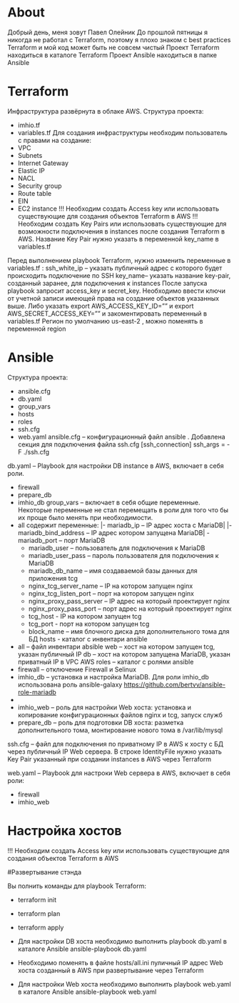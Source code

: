 # About
Добрый день, меня зовут Павел Олейник
До прошлой пятницы я никогда не работал с Terraform, поэтому я плохо знаком с best practices Terraform и мой код может быть не совсем чистый
Проект Terraform находиться в каталоге Terraform
Проект Ansible находиться в папке Ansible

# Terraform
Инфраструктура развёрнута в облаке AWS. 
Структура проекта:
-	imhio.tf
-	variables.tf
Для создания инфраструктуры необходим пользователь с правами на создание:
- VPC
- Subnets
- Internet Gateway
- Elastic IP
- NACL
- Security group
- Route table
- EIN
- EC2 instance
!!! Необходим создать Access key или использовать существующие для создания объектов Terraform в AWS
!!! Необходим создать Key Pairs или использовать существующие для возможности подключения в instances после создания Terraform в AWS. Название Key Pair нужно указать в  переменной key_name в variables.tf

Перед выполнением playbook  Terraform, нужно изменить переменные в variables.tf :
ssh_white_ip – указать публичный адрес с которого будет происходить подключение по SSH
key_name– указать название key-pair, созданный заранее, для подключения к instances 
После запуска playbook запросит access_key и secret_key. Необходимо ввести ключи от учетной записи имеющей права на создание объектов указанных выше. Либо указать export AWS_ACCESS_KEY_ID=”” и export AWS_SECRET_ACCESS_KEY=”” и закоментировать переменный в variables.tf
Регион по умолчанию us-east-2 , можно поменять в переменной region

# Ansible
Структура проекта:
-	ansible.cfg
-	db.yaml
-	group_vars 
-	hosts 
-	roles
-	ssh.cfg
-	web.yaml 
ansible.cfg – конфигурационный файл ansible . Добавлена секция для подключения файла ssh.cfg
	[ssh_connection]
	ssh_args = -F ./ssh.cfg
 
db.yaml – Playbook для настройки DB instance в AWS, включает в себя роли.
- firewall 
- prepare_db
- imhio_db
group_vars – включает в себя общие переменные. Некоторые переменные не стал перемещать в роли для того что бы их проще было менять при необходимости.
- all содержит переменные:
	|- mariadb_ip – IP адрес хоста с MariaDB| 
	|-  mariadb_bind_address – IP адрес котором запущена MariaDB|
              - mariadb_port – порт MariaDB
	- mariadb_user – пользователь для подключения к MariaDB
	- mariadb_user_pass – пароль пользователя для подключения к MariaDB
	- mariadb_db_name – имя создаваемой базы данных для приложения tcg 
	- nginx_tcg_server_name – IP на котором запущен nginx
	- nginx_tcg_listen_port – порт на котором запущен  nginx
	- nginx_proxy_pass_server – IP адрес на который проектирует nginx
	- nginx_proxy_pass_port – порт адрес на который проектирует nginx
	- tcg_host - IP на котором запущен tcg
	- tcg_port - порт на котором запущен  tcg
	- block_name – имя блочного диска для дополнительного тома для БД
hosts -  каталог с инвентари ansible
-	all – файл инвентари absible
web – хост на котором запущен tcg, указан публичный IP
db – хост на котором запущена MariaDB, указан приватный IP в VPC AWS
roles – каталог с ролями ansible
-	firewall – отключение Firewall и Selinux
-	imhio_db – установка и настройка MariaDB. Для роли imhio_db использована роль ansible-galaxy https://github.com/bertvv/ansible-role-mariadb
-	
-	imhio_web – роль для настройки  Web хоста: установка и копирование конфигурационных файлов nginx и tcg, запуск служб
-	prepare_db – роль для подготовки DB хоста: разметка дополнительного тома, монтирование нового тома в /var/lib/mysql

 ssh.cfg – файл для подключения по приватному IP в AWS к хосту c БД через публичный IP Web сервера. В строке IdentityFile нужно указать Key Pair указанный при создании instances в AWS через Terraform

web.yaml – Playbook для настроки Web сервера в AWS, включает в себя роли: 
-	firewall
-	imhio_web

# Настройка хостов
!!! Необходим создать Access key или использовать существующие для создания объектов Terraform в AWS

#Развертывание стэнда

Вы полнить команды для playbook Terraform:
- terraform init
- terraform plan
- terraform apply



- Для настройки DB хоста необходимо выполнить playbook db.yaml в каталоге Ansible ansible-playbook db.yaml
- Необходимо поменять в файле hosts/all.ini пуличный IP адрес Web хоста созданный в AWS при развертывание через Terraform 
- Для настройки Web хоста необходимо выполнить playbook web.yaml в каталоге Ansible ansible-playbook web.yaml

